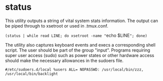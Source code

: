# status

This utility outputs a string of vital system stats information. The output can be piped through to xsetroot or used in .tmux.conf.

`(status | while read LINE; do xsetroot -name "`echo $LINE`"; done)`

The utility also captures keyboard events and execs a corresponding shell script. The user should be part of the group "input". Programs requiring super user access (sudo) such as power states or other hardware access should make the necessary allowances in the sudoers file.

`
#/etc/sudoers.d/local
%users ALL= NOPASSWD: /usr/local/bin/zzz, /usr/local/bin/backlight
`
